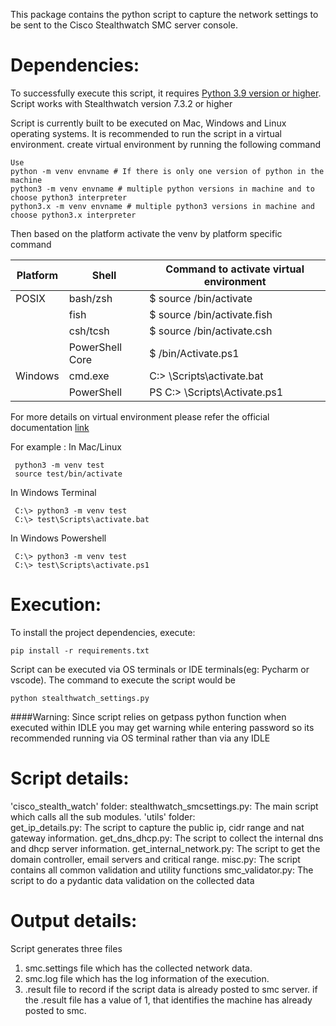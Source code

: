 This package contains the python script to capture the network settings to be sent to the 
Cisco Stealthwatch SMC server console.

# Dependencies:
To successfully execute this script, it requires [Python 3.9 version or higher](https://www.python.org/downloads/release/python-390/).
Script works with Stealthwatch version 7.3.2 or higher

Script is currently built to be executed on Mac, Windows and Linux operating systems.
It is recommended to run the script in a virtual environment. create virtual environment by running the following command
```
Use 
python -m venv envname # If there is only one version of python in the machine 
python3 -m venv envname # multiple python versions in machine and to choose python3 interpreter
python3.x -m venv envname # multiple python3 versions in machine and choose python3.x interpreter
```
Then based on the platform activate the venv by platform specific  command

| Platform      | Shell             | Command to activate virtual environment |
| ------------- | --------------  | --------------------------------------- |
| POSIX         | bash/zsh        |  $ source <venv>/bin/activate           |
|               | fish            |  $ source <venv>/bin/activate.fish      |
|               | csh/tcsh        |  $ source <venv>/bin/activate.csh       |
|               | PowerShell Core |  $ <venv>/bin/Activate.ps1              |
| Windows       | cmd.exe         |  C:\> <venv>\Scripts\activate.bat       |
|               | PowerShell      |  PS C:\> <venv>\Scripts\Activate.ps1    |

For more details on virtual environment please refer the official documentation [link](https://docs.python.org/3/library/venv.html)

For example :
In Mac/Linux
```
 python3 -m venv test
 source test/bin/activate
```
In Windows Terminal
```
 C:\> python3 -m venv test
 C:\> test\Scripts\activate.bat
 ```
In Windows Powershell
```
 C:\> python3 -m venv test
 C:\> test\Scripts\activate.ps1
```
# Execution:
To install the project dependencies, execute:
```
pip install -r requirements.txt
```
Script can be executed via OS terminals or IDE terminals(eg: Pycharm or vscode). 
The command to execute the script would be
```
python stealthwatch_settings.py
```
####Warning: 
Since script relies on getpass python function when executed within IDLE you may get warning while entering 
password so its recommended running via OS terminal rather than via any IDLE


# Script details:

'cisco_stealth_watch' folder:
    stealthwatch_smcsettings.py: The main script which calls all the sub modules.
    'utils' folder:    
        get_ip_details.py: The script to capture the public ip, cidr range and nat gateway information.
        get_dns_dhcp.py: The script to collect the internal dns and dhcp server information.
        get_internal_network.py: The script to get the domain controller, email servers and critical range.
        misc.py: The script contains all common validation and utility functions
        smc_validator.py: The script to do a pydantic data validation on the collected data

# Output details:

Script generates three files
1. smc.settings file which has the collected network data.
2. smc.log file which has the log information of the execution.
3. .result file to record if the script data is already posted to smc server.
    if the .result file has a value of 1, that identifies the machine has already posted to smc.